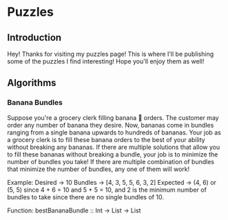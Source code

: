 # Puzzles
## Introduction
Hey! Thanks for visiting my puzzles page! This is where I'll be publishing some of the puzzles I find interesting! Hope you'll enjoy them as well!

## Algorithms
### Banana Bundles
Suppose you're a grocery clerk filling banana 🍌 orders. The customer may order any number of banana they desire. Now, bananas come in bundles ranging from a single banana upwards to hundreds of bananas. Your job as a grocery clerk is to fill these banana orders to the best of your ability without breaking any bananas. If there are multiple solutions that allow you to fill these bananas without breaking a bundle, your job is to minimize the number of bundles you take! If there are multiple combination of bundles that minimize the number of bundles, any one of them will work!

Example: 
  Desired -> 10
  Bundles -> [4, 3, 5, 5, 6, 3, 2]
  Expected -> (4, 6) or (5, 5) since 4 + 6 = 10 and 5 + 5 = 10, and 2 is the minimum number of bundles to take since there are no single bundles of 10. 
  
Function: 
  bestBananaBundle :: Int -> List -> List
